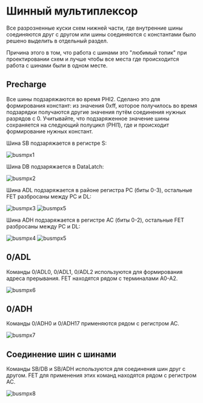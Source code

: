 # Шинный мультиплексор

Все разрозненные куски схем нижней части, где внутренние шины соединяются друг с другом или шины соединяются с константами было решено выделить в отдельный раздел.

Причина этого в том, что работа с шинами это "любимый топик" при проектировании схем и лучше чтобы все места где происходится работа с шинами были в одном месте.

## Precharge

Все шины подзаряжаются во время PHI2. Сделано это для формирования констант: из значения 0xff, которое получилось во время подзарядки получаются другие значения путём соединения нужных разрядов с 0.
Учитывайте, что подзаряженное значение шины сохраняется на следующий полуцикл (PHI1), где и происходит формирование нужных констант.

Шина SB подзаряжается в регистре S:

![busmpx1](/BreakingNESWiki/imgstore/6502/busmpx1.jpg)

Шина DB подзаряжается в DataLatch:

![busmpx2](/BreakingNESWiki/imgstore/6502/busmpx2.jpg)

Шина ADL подзаряжается в районе регистра PC (биты 0-3), остальные FET разбросаны между PC и DL:

![busmpx3](/BreakingNESWiki/imgstore/6502/busmpx3.jpg)
![busmpx5](/BreakingNESWiki/imgstore/6502/busmpx5.jpg)

Шина ADH подзаряжается в регистре AC (биты 0-2), остальные FET разбросаны между PC и DL:

![busmpx4](/BreakingNESWiki/imgstore/6502/busmpx4.jpg)
![busmpx5](/BreakingNESWiki/imgstore/6502/busmpx5.jpg)

## 0/ADL

Команды 0/ADL0, 0/ADL1, 0/ADL2 используются для формирования адреса прерывания. FET находятся рядом с терминалами A0-A2.

![busmpx6](/BreakingNESWiki/imgstore/6502/busmpx6.jpg)

## 0/ADH

Команды 0/ADH0 и 0/ADH17 применяются рядом с регистром AC.

![busmpx7](/BreakingNESWiki/imgstore/6502/busmpx7.jpg)

## Соединение шин с шинами

Команды SB/DB и SB/ADH используются для соединения шин друг с другом. FET для применения этих команд находятся рядом с регистром AC.

![busmpx8](/BreakingNESWiki/imgstore/6502/busmpx8.jpg)
